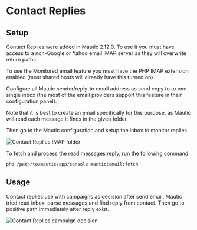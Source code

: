 # Contact Replies

## Setup
Contact Replies were added in Mautic 2.12.0. To use it you must have access to a non-Google or Yahoo email IMAP server as they will overwrite return paths.

To use the Monitored email feature you must have the PHP IMAP extension enabled (most shared hosts will already have this turned on).

Configure all Mautic sender/reply-to email address as send copy to to one single inbox (the most of the email providers  support this feature in their configuration panel).  

Note that it is best to create an email specifically for this purpose, as Mautic will read each message it finds in the given folder.

Then go to the Mautic configuration and setup the inbox to monitor replies.

![Contact Replies IMAP folder](/emails/media/contact-replies-imap-folder.png "Contact Replies IMAP folder")

To fetch and process the read messages reply, run the following command:
```
php /path/to/mautic/app/console mautic:email:fetch
```

## Usage

Contact replies use with campaigns as decision after send email. Mautic tried read inbox, parse messages and find reply from contact. Then go to positive path immediately after reply exist. 

![Contact Replies campaign decision](/emails/media/contact-replies-campaign-decision.png)

